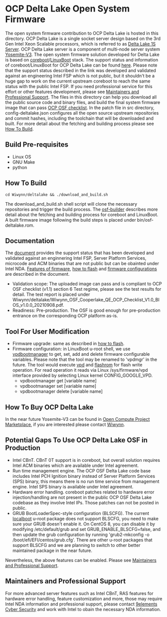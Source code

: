 # OCP Delta Lake Open System Firmware

The open system firmware contribution to OCP Delta Lake is hosted in this directory. OCP Delta Lake is a single socket server design based on the 3rd Gen Intel Xeon
Scalable processors, which is referred to as [Delta Lake 1S Server](https://www.opencompute.org/documents/delta-lake-1s-server-design-specification-1v05-pdf). OCP Delta Lake server is a component of multi-node server system [Yosemite-V3](https://www.opencompute.org/documents/ocp-yosemite-v3-platform-design-specification-1v16-pdf).
The open system firmware solution developed for Delta Lake is based on [coreboot](https://coreboot.org/)/[LinuxBoot](https://www.linuxboot.org/) stack. The support status and information of coreboot/LinuxBoot for OCP Delta Lake can be found [here](https://github.com/coreboot/coreboot/blob/master/Documentation/mainboard/ocp/deltalake.md). Please note that the support status described in the link was developed and validated against an engineering Intel FSP which is not public, but it shouldn't be a huge gap to work on the current upstream coreboot to reach the same status with the public Intel FSP. If you need professional service for this effort or other features development, please see [Maintainers and Professional Support](#Maintainers-and-Professional-Support). The files in this directory can help you download all the public source code and binary files, and build the final system firmware image that can pass [OCP OSF checklist](https://www.opencompute.org/wiki/Open_System_Firmware/Checklist). In the patch file in src directory, config-deltalake.json configures all the open source upstream repositories and commit hashes, including the toolchain that will be downloaded and built. For more detail about the fetching and building process please see [How To Build](#How-To-Build).

## Build Pre-requisites

 * Linux OS
 * GNU Make
 * python

## How To Build

    cd Wiwynn/deltalake && ./download_and_build.sh

The download_and_build.sh shell script will clone the necessary repositories and trigger the build process. The [osf-builder](https://github.com/facebookincubator/osf-builder) describes more detail about the fetching and building process for coreboot and LinuxBoot. A built firmware image following the build steps is placed under bin/osf-deltalake.rom.

## Documentation

The [document](https://github.com/coreboot/coreboot/blob/master/Documentation/mainboard/ocp/deltalake.md) provides the support status that has been developed and validated against an enginnering Intel FSP, Server Platform Services, microcode and ACM binaries that are not public but can be obainted under Intel NDA. [Features of firmware](https://github.com/coreboot/coreboot/blob/master/Documentation/mainboard/ocp/deltalake.md#working-features), [how to flash](https://github.com/coreboot/coreboot/blob/master/Documentation/mainboard/ocp/deltalake.md#flashing-coreboot) and [firmware configurations](https://github.com/coreboot/coreboot/blob/master/Documentation/mainboard/ocp/deltalake.md#firmware-configurations) are described in the document.
 * Validation scope: The uploaded image can pass and is compliant to OCP OSF checklist (v1.1) section 6 Test regime, please see the test results for detail. The test report is placed under Wiwynn/deltalake/Wiwynn_OSF_Cooperlake_QE_OCP_Checklist_V1.0_BIOS_v1.0.0_20210908.pdf.
 * Readiness: Pre-production. The OSF is good enough for pre-production entrance on the corresponding OCP platform as-is.

## Tool For User Modification

* Firmware upgrade: same as described in [how to flash](https://github.com/coreboot/coreboot/blob/master/Documentation/mainboard/ocp/deltalake.md#flashing-coreboot).
* Firmware configuration: in LinuxBoot u-root shell, we use [vpdbootmanager](https://github.com/u-root/u-root/tree/master/tools/vpdbootmanager) to get, set, add and delete firmware configurable variables. Please note that the tool may be renamed to 'vpdmgr' in the future. The tool would execute [vpd](https://chromium.googlesource.com/chromiumos/platform/vpd/+/master/README.md) and [flashrom](https://flashrom.org/Flashrom) for flash write operation. For read operation it reads via Linux /sys/firmware/vpd interface provided by selecting Linux kernel CONFIG_GOOGLE_VPD.
    - vpdbootmanager get [variable name]
    - vpdbootmanager set [variable name]
    - vpdbootmanager delete [variable name]

## How To Buy OCP Delta Lake

In the near future Yosemite-V3 can be found in [Open Compute Project Marketplace](https://www.opencompute.org/solutions), if you are interested please contact [Wiwynn](https://www.wiwynn.com/contact-wiwynn/).

## Potential Gaps To Use OCP Delta Lake OSF in Production
 * Intel CBnT. CBnT 0T support is in coreboot, but overall solution requires Intel ACM binaries which are available under Intel agreement. 
 * Run time management engine. The OCP OSF Delta Lake code base includes Intel PCH Ignition binary instead of Server Platform Services (SPS) binary, this means there is no run time service from management engine. Intel SPS binary is available under Intel agreement. 
 * Hardware error handling. coreboot patches related to hardware error injection/handling are not present in the public OCP OSF Delta Lake codebase as they involve Intel IPs. Those patches can not be posted in public.
 * GRUB BootLoaderSpec-style configuration (BLSCFG). The current [localboot](https://github.com/u-root/u-root/tree/master/pkg/boot/localboot) u-root package does not support BLSCFG, you need to make sure your GRUB doesn't enable it. On CentOS 8, you can disable it by modifying /etc/default/grub and set GRUB_ENABLE_BLSCFG=false, and then update the grub configuration by running 'grub2-mkconfig -o /boot/efi/EFI/centos/grub.cfg'. There are other u-root packages that support BLSCFG and we are planning to switch to other better maintained package in the near future.

Nevertheless, the above features can be enabled. Please see [Maintainers and Professional Support](#Maintainers-and-Professional-Support).

## Maintainers and Professional Support

For more advanced server features such as Intel CBnT, RAS features for hardware error handling, feature customization and more, those may require Intel NDA information and professional support, please contact [9elements Cyber Security](https://9esec.io/contact) and work with Intel to obain the necessary NDA information.
